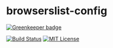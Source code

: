 # browserslist-config

[![Greenkeeper badge](https://badges.greenkeeper.io/jamieconnolly/browserslist-config.svg)](https://greenkeeper.io/)

[![Build Status][build-status-image]][build-status-url]
[![MIT License][license-image]][license-url]

[build-status-image]: https://api.travis-ci.org/jamieconnolly/browserslist-config.svg?branch=master
[build-status-url]: https://travis-ci.org/jamieconnolly/browserslist-config

[license-image]: https://img.shields.io/badge/license-MIT-blue.svg
[license-url]: https://github.com/jamieconnolly/browserslist-config/blob/master/LICENSE
